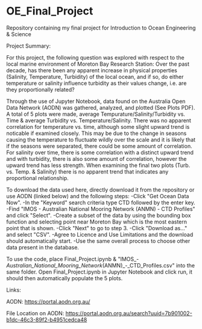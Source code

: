 # OE_Final_Project
Repository containing my final project for Introduction to Ocean Engineering & Science

Project Summary:

For this project, the following question was explored with respect to the local marine environment of Moreton Bay Research Station: Over the past decade, has there been any apparent increase in physical properties (Salinity, Temperature, Turbidity) of the local ocean, and if so, do either temperature or salinity influence turbidity as their values change, i.e. are they proportionally related?

Through the use of Jupyter Notebook, data found on the Australia Open Data Network (AODN) was gathered, analyzed, and plotted (See Plots PDF). A total of 5 plots were made, average Tempurature/Salinity/Turbidity vs. Time & average Turbidity vs. Temperature/Salinity. There was no apparent correlation for temperature vs. time, although some slight upward trend is noticable if examined closely. This may be due to the change in seasons causing the temperature to fluctuate wildly over the scale and it is likely that if the seasons were separated, there could be some amount of correlation. For salinity over time, there is some correlation with a distinct upward trend and with turbidity, there is also some amount of correlation, however the upward trend has less strength. When examining the final two plots (Turb. vs. Temp. & Salinity) there is no apparent trend that indicates any proportional relationship.

To download the data used here, directly download it from the repository or use AODN (linked below) and the following steps:
-Click "Get Ocean Data Now".
-In the "Keyword" search criteria type CTD followed by the enter key.
-Find "IMOS - Australian National Mooring Network (ANMN) - CTD Profiles" and click "Select".
-Create a subset of the data by using the bounding box function and selecting point near Moreton Bay which is the most eastern point that is shown. 
-Click "Next" to go to step 3.
-Click "Download as..." and select "CSV".
-Agree to Licence and Use Limitations and the download should automatically start.
-Use the same overall process to choose other data present in the database.

To use the code, place Final_Project.ipynb & "IMOS_-_Australian_National_Mooring_Network_(ANMN)_-_CTD_Profiles.csv" into the same folder. Open Final_Project.ipynb in Jupyter Notebook and click run, it should then automatically populate the 5 plots.

Links:

AODN: https://portal.aodn.org.au/

File Location on AODN: https://portal.aodn.org.au/search?uuid=7b901002-b1dc-46c3-89f2-b4951cedca48

